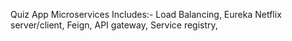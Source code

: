 Quiz App Microservices 
Includes:- Load Balancing, Eureka Netflix server/client, Feign, API gateway, Service registry, 
